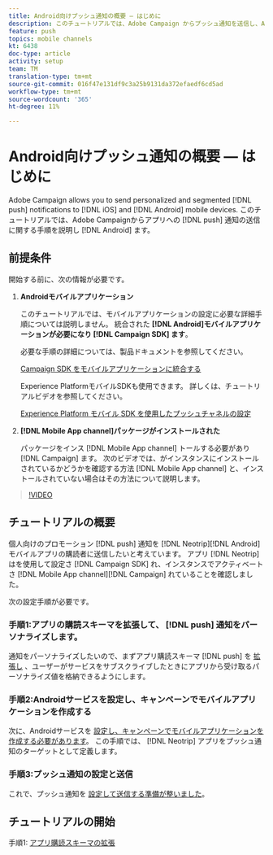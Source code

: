 ```yaml
---
title: Android向けプッシュ通知の概要 — はじめに
description: このチュートリアルでは、Adobe Campaign からプッシュ通知を送信し、Android アプリでこれらの通知を受信する手順について説明します。
feature: push
topics: mobile channels
kt: 6438
doc-type: article
activity: setup
team: TM
translation-type: tm+mt
source-git-commit: 016f47e131df9c3a25b9131da372efaedf6cd5ad
workflow-type: tm+mt
source-wordcount: '365'
ht-degree: 11%

---
```



# Android向けプッシュ通知の概要 — はじめに

Adobe Campaign allows you to send personalized and segmented [!DNL push] notifications to [!DNL iOS] and [!DNL Android] mobile devices. このチュートリアルでは、Adobe Campaignからアプリへの [!DNL push] 通知の送信に関する手順を説明し [!DNL Android] ます。

## 前提条件

開始する前に、次の情報が必要です。

1) **Androidモバイルアプリケーション**

   このチュートリアルでは、モバイルアプリケーションの設定に必要な詳細手順については説明しません。 統合された **[!DNL Android]モバイルアプリケーションが必要になり [!DNL Campaign SDK] ます**。

   必要な手順の詳細については、製品ドキュメントを参照してください。

   [Campaign SDK をモバイルアプリケーションに統合する](https://experienceleague.adobe.com/docs/campaign-classic/using/sending-messages/sending-push-notifications/integrating-campaign-sdk-into-the-mobile-application.html)

   Experience PlatformモバイルSDKも使用できます。 詳しくは、チュートリアルビデオを参照してください。

   [Experience Platform モバイル SDK を使用したプッシュチャネルの設定](https://experienceleague.adobe.com/docs/campaign-classic-learn/tutorials/sending-messages/push-channel/configure-push-using-aep-mobile-sdk.html)

2) **[!DNL Mobile App channel]パッケージがインストールされた**

   パッケージをインス [!DNL Mobile App channel] トールする必要があり [!DNL Campaign] ます。 次のビデオでは、がインスタンスにインストールされているかどうかを確認する方法 [!DNL Mobile App channel] と、インストールされていない場合はその方法について説明します。

>[!VIDEO](https://video.tv.adobe.com/v/326544?quality=12)

## チュートリアルの概要

個人向けのプロモーション [!DNL push] 通知を [!DNL Neotrip][!DNL Android] モバイルアプリの購読者に送信したいと考えています。 アプリ [!DNL Neotrip] はを使用して設定さ [!DNL Campaign SDK] れ、インスタンスでアクティベートさ [!DNL Mobile App channel][!DNL Campaign] れていることを確認しました。

次の設定手順が必要です。

### 手順1:アプリの購読スキーマを拡張して、 [!DNL push] 通知をパーソナライズします。

通知をパーソナライズしたいので、まずアプリ購読スキーマ [!DNL push] を [拡張し](/help/tutorial-getting-started-with-push-notifications-for-android/extending-the-app-subscription-schema.md) 、ユーザーがサービスをサブスクライブしたときにアプリから受け取るパーソナライズ値を格納できるようにします。

### 手順2:Androidサービスを設定し、キャンペーンでモバイルアプリケーションを作成する

次に、Androidサービスを [設定し、キャンペーンでモバイルアプリケーションを作成する必要があります](/help/tutorial-getting-started-with-push-notifications-for-android/configuring-an-android-service-in-campaign.md)。 この手順では、 [!DNL Neotrip] アプリをプッシュ通知のターゲットとして定義します。

### 手順3:プッシュ通知の設定と送信

これで、プッシュ通知を [設定して送信する準備が整いました](/help/tutorial-getting-started-with-push-notifications-for-android/configuring-and-sending-push-notifications.md)。

## チュートリアルの開始

手順1: [アプリ購読スキーマの拡張](/help/tutorial-getting-started-with-push-notifications-for-android/extending-the-app-subscription-schema.md)
